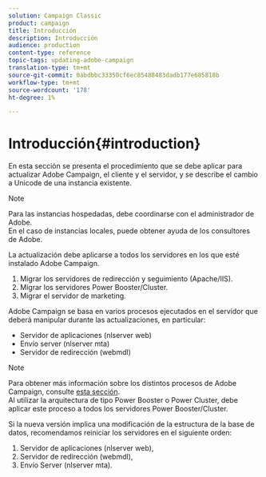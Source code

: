 ```yaml
---
solution: Campaign Classic
product: campaign
title: Introducción
description: Introducción
audience: production
content-type: reference
topic-tags: updating-adobe-campaign
translation-type: tm+mt
source-git-commit: 0abdbbc33350cf6ec85488483dadb177e685818b
workflow-type: tm+mt
source-wordcount: '178'
ht-degree: 1%

---
```



# Introducción{#introduction}

En esta sección se presenta el procedimiento que se debe aplicar para actualizar Adobe Campaign, el cliente y el servidor, y se describe el cambio a Unicode de una instancia existente.

>[!NOTE]
>
>Para las instancias hospedadas, debe coordinarse con el administrador de Adobe.\
>En el caso de instancias locales, puede obtener ayuda de los consultores de Adobe.

La actualización debe aplicarse a todos los servidores en los que esté instalado Adobe Campaign.

1. Migrar los servidores de redirección y seguimiento (Apache/IIS).
1. Migrar los servidores Power Booster/Cluster.
1. Migrar el servidor de marketing.

Adobe Campaign se basa en varios procesos ejecutados en el servidor que deberá manipular durante las actualizaciones, en particular:

* Servidor de aplicaciones (nlserver web)
* Envío server (nlserver mta)
* Servidor de redirección (webmdl)

>[!NOTE]
>
>Para obtener más información sobre los distintos procesos de Adobe Campaign, consulte [esta sección](../../installation/using/general-architecture.md#logical-application-layer).\
>Al utilizar la arquitectura de tipo Power Booster o Power Cluster, debe aplicar este proceso a todos los servidores Power Booster/Cluster.

Si la nueva versión implica una modificación de la estructura de la base de datos, recomendamos reiniciar los servidores en el siguiente orden:

1. Servidor de aplicaciones (nlserver web),
1. Servidor de redirección (webmdl),
1. Envío Server (nlserver mta).

